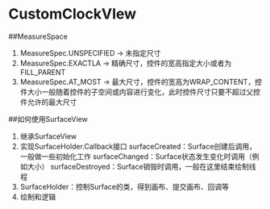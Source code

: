 # CustomClockVIew
##MeasureSpace
1. MeasureSpec.UNSPECIFIED -> 未指定尺寸
1. MeasureSpec.EXACTLA -> 精确尺寸，控件的宽高指定大小或者为FILL_PARENT
1. MeasureSpec.AT_MOST -> 最大尺寸，控件的宽高为WRAP_CONTENT，控件大小一般随着控件的子空间或内容进行变化，此时控件尺寸只要不超过父控件允许的最大尺寸

##如何使用SurfaceView
1. 继承SurfaceView
2. 实现SurfaceHolder.Callback接口
surfaceCreated：Surface创建后调用，一般做一些初始化工作
surfaceChanged：Surface状态发生变化时调用（例如大小）
surfaceDestroyed：Surface销毁时调用，一般在这里结束绘制线程
3. SurfaceHolder：控制Surface的类，得到画布、提交画布、回调等
4. 绘制和逻辑
